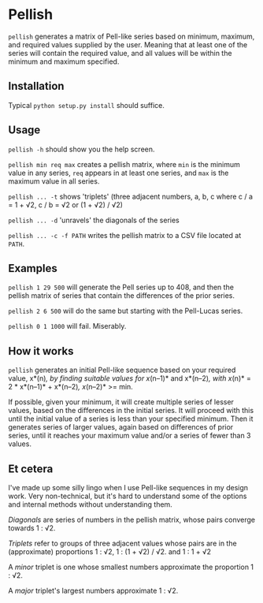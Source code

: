 # Pellish
`pellish` generates a matrix of Pell-like series
based on minimum, maximum, and required values supplied by the user. Meaning
that at least one of the series will contain the required value, and all
values will be within the minimum and maximum specified.  

## Installation
Typical `python setup.py install` should suffice.
  
## Usage
`pellish -h` should show you the help screen.
  
`pellish min req max` creates a pellish matrix, where `min` is the minimum 
value in any series, `req` appears in at least one series, and `max` is 
the maximum value in all series.

`pellish ... -t` shows 'triplets' (three adjacent numbers, a, b, c 
where c / a = 1 + √2, c / b = √2 or (1 + √2) / √2)

`pellish ... -d` 'unravels' the diagonals of the series

`pellish ... -c -f PATH` writes the pellish matrix to a CSV file located 
at `PATH`.

## Examples
`pellish 1 29 500` will generate the Pell series up to 408, and then 
the pellish matrix of series that contain the differences of the prior 
series.

`pellish 2 6 500` will do the same but starting with the Pell-Lucas series.
 
`pellish 0 1 1000` will fail. Miserably.

## How it works
`pellish` generates an initial Pell-like sequence based on your required
value, x*(n)*, by finding suitable values for x*(n–1)* and x*(n–2)*, with 
x*(n)* = 2 * x*(n–1)* + x*(n–2)*, x*(n–2)* >= min. 

If possible, given your minimum, it will create multiple series of lesser 
values, based on the differences in the initial series. It will proceed
with this until the initial value of a series is less than your specified 
minimum. Then it generates series of larger values, again based on 
differences of prior series, until it reaches your maximum value and/or 
a series of fewer than 3 values.

## Et cetera
I've made up some silly lingo when I use Pell-like sequences in my design 
work. Very non-technical, but it's hard to understand some of the options
and internal methods without understanding them.

*Diagonals* are series of numbers in the pellish matrix,  whose
pairs converge towards 1 : √2.

*Triplets* refer to groups of three adjacent values whose pairs are in the 
(approximate) proportions 1 : √2, 1 : (1 + √2) / √2. and 1 : 1 + √2 

A *minor* triplet is one whose smallest numbers approximate the proportion 
1 : √2.

A *major* triplet's largest numbers approximate 1 : √2.